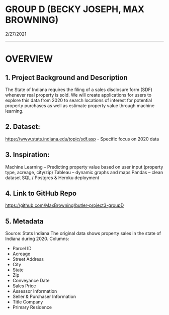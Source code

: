#  GROUP D (BECKY JOSEPH, MAX BROWNING)
2/27/2021

--------------------------------------------------------------------------------------------------------------------------------------------------------------------------------------
# OVERVIEW

## 1.	Project Background and Description
The State of Indiana requires the filing of a sales disclosure form (SDF) whenever real property is sold. We will create applications for users to explore this data from 2020 to search locations of interest for potential property purchases as well as estimate property value through machine learning.
## 2.	Dataset:
https://www.stats.indiana.edu/topic/sdf.asp - Specific focus on 2020 data
## 3.	Inspiration:
Machine Learning – Predicting property value based on user input (property type, acreage, city/zip)
Tableau – dynamic graphs and maps
Pandas – clean dataset
SQL / Postgres & Heroku deployment
## 4.	Link to GitHub Repo
https://github.com/MaxBrowning/butler-project3-groupD
## 5.	Metadata
Source: Stats Indiana
The original data shows property sales in the state of Indiana during 2020.
Columns: 
  -	Parcel ID
  -	Acreage
  -	Street Address
  -	City
  -	State
  -	Zip
  -	Conveyance Date
  -	Sales Price
  -	Assessor Information
  -	Seller & Purchaser Information
  -	Title Company
  -	Primary Residence
